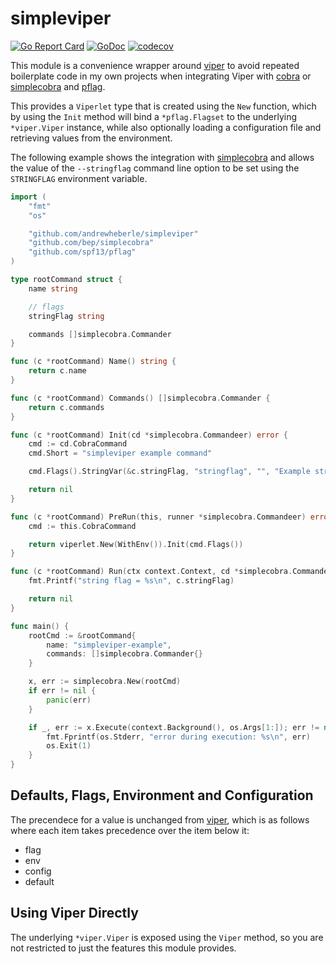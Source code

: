 # simpleviper

[![Go Report Card](https://goreportcard.com/badge/github.com/andrewheberle/simpleviper)](https://goreportcard.com/report/github.com/andrewheberle/simpleviper)
[![GoDoc](https://godoc.org/github.com/andrewheberle/simpleviper?status.svg)](https://godoc.org/github.com/andrewheberle/simpleviper)
[![codecov](https://codecov.io/gh/andrewheberle/simpleviper/graph/badge.svg?token=JEFWB2U0GY)](https://codecov.io/gh/andrewheberle/simpleviper)

This module is a convenience wrapper around [viper](https://github.com/spf13/viper) to avoid repeated boilerplate code in my own projects when integrating Viper with [cobra](https://github.com/spf13/cobra) or [simplecobra](https://github.com/bep/simplecobra) and [pflag](https://github.com/spf13/pflag).

This provides a `Viperlet` type that is created using the `New` function, which by using the `Init` method will bind a `*pflag.Flagset` to the underlying `*viper.Viper` instance, while also optionally loading a configuration file and retrieving values from the environment.

The following example shows the integration with [simplecobra](https://github.com/bep/simplecobra) and allows the value of the `--stringflag` command line option to be set using the `STRINGFLAG` environment variable.

```go
import (
    "fmt"
    "os"

    "github.com/andrewheberle/simpleviper"
    "github.com/bep/simplecobra"
    "github.com/spf13/pflag"
)

type rootCommand struct {
    name string

    // flags
    stringFlag string

    commands []simplecobra.Commander
}

func (c *rootCommand) Name() string {
	return c.name
}

func (c *rootCommand) Commands() []simplecobra.Commander {
	return c.commands
}

func (c *rootCommand) Init(cd *simplecobra.Commandeer) error {
	cmd := cd.CobraCommand
	cmd.Short = "simpleviper example command"

    cmd.Flags().StringVar(&c.stringFlag, "stringflag", "", "Example string flag")

    return nil
}

func (c *rootCommand) PreRun(this, runner *simplecobra.Commandeer) error {
	cmd := this.CobraCommand

    return viperlet.New(WithEnv()).Init(cmd.Flags())
}

func (c *rootCommand) Run(ctx context.Context, cd *simplecobra.Commandeer, args []string) error {
    fmt.Printf("string flag = %s\n", c.stringFlag)

    return nil
}

func main() {
    rootCmd := &rootCommand{
        name: "simpleviper-example",
        commands: []simplecobra.Commander{}
    }

    x, err := simplecobra.New(rootCmd)
	if err != nil {
		panic(err)
	}

    if _, err := x.Execute(context.Background(), os.Args[1:]); err != nil {
		fmt.Fprintf(os.Stderr, "error during execution: %s\n", err)
		os.Exit(1)
	}
}
```

## Defaults, Flags, Environment and Configuration

The precendece for a value is unchanged from [viper](https://github.com/spf13/viper), which is as follows where each item takes precedence over the item below it:

* flag
* env
* config
* default

## Using Viper Directly

The underlying `*viper.Viper` is exposed using the `Viper` method, so you are not restricted to just the features this module provides.
